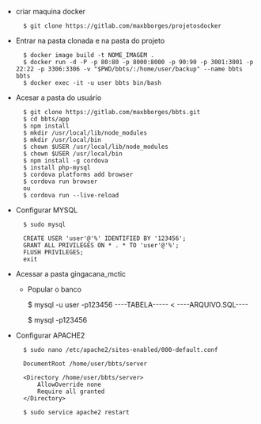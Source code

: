 - criar maquina docker

        $ git clone https://gitlab.com/maxbborges/projetosdocker

- Entrar na pasta clonada e na pasta do projeto

        $ docker image build -t NOME_IMAGEM .
        $ docker run -d -P -p 80:80 -p 8000:8000 -p 90:90 -p 3001:3001 -p 22:22 -p 3306:3306 -v "$PWD/bbts/:/home/user/backup" --name bbts bbts
        $ docker exec -it -u user bbts bin/bash
        
- Acesar a pasta do usuário

        $ git clone https://gitlab.com/maxbborges/bbts.git
        $ cd bbts/app
        $ npm install
        $ mkdir /usr/local/lib/node_modules
        $ mkdir /usr/local/bin
        $ chown $USER /usr/local/lib/node_modules
        $ chown $USER /usr/local/bin
        $ npm install -g cordova
        $ install php-mysql
        $ cordova platforms add browser
        $ cordova run browser
        ou
        $ cordova run --live-reload
        
- Configurar MYSQL
        
        $ sudo mysql
 
        CREATE USER 'user'@'%' IDENTIFIED BY '123456';
        GRANT ALL PRIVILEGES ON * . * TO 'user'@'%';
        FLUSH PRIVILEGES;
        exit

- Acessar a pasta gingacana_mctic
    - Popular o banco
        
        $ mysql -u user -p123456 ----TABELA----- < ----ARQUIVO.SQL----

        $ mysql -p123456
        

- Configurar APACHE2

        $ sudo nano /etc/apache2/sites-enabled/000-default.conf

        DocumentRoot /home/user/bbts/server
            
        <Directory /home/user/bbts/server>
            AllowOverride none 
            Require all granted
        </Directory>
        
        $ sudo service apache2 restart
